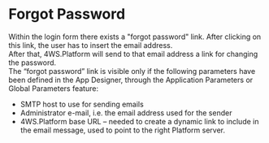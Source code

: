 # Forgot Password

Within the login form there exists a "forgot password" link. After clicking on this link, the user has to insert the email address.  
After that, 4WS.Platform will send to that email address a link for changing the password.  
The “forgot password” link is visible only if the following parameters have been defined in the App Designer, through the Application Parameters or Global Parameters feature:

* SMTP host to use for sending emails
* Administrator e-mail, i.e. the email address used for the sender
* 4WS.Platform base URL – needed to create a dynamic link to include in the email message, used to point to the right Platform server.

